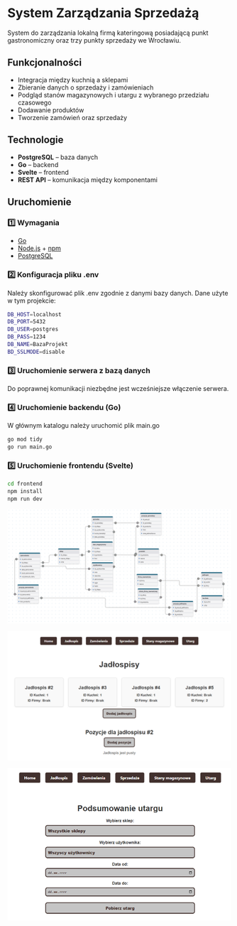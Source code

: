 # System Zarządzania Sprzedażą  

System do zarządzania lokalną firmą kateringową posiadającą punkt gastronomiczny oraz trzy punkty sprzedaży we Wrocławiu. 

##  Funkcjonalności  
-  Integracja między kuchnią a sklepami  
-  Zbieranie danych o sprzedaży i zamówieniach  
-  Podgląd stanów magazynowych i utargu z wybranego przedziału czasowego  
-  Dodawanie produktów
-  Tworzenie zamówień oraz sprzedaży 

##  Technologie  
- **PostgreSQL** – baza danych  
- **Go** – backend  
- **Svelte** – frontend  
- **REST API** – komunikacja między komponentami  

##  Uruchomienie  

### 1️⃣ Wymagania  
- [Go](https://go.dev/doc/install)  
- [Node.js](https://nodejs.org/) + [npm](https://www.npmjs.com/)  
- [PostgreSQL](https://www.postgresql.org/download/)  

### 2️⃣ Konfiguracja pliku .env
Należy skonfigurować plik .env zgodnie z danymi bazy danych. Dane użyte w tym projekcie:
```sh
DB_HOST=localhost
DB_PORT=5432
DB_USER=postgres
DB_PASS=1234
DB_NAME=BazaProjekt
BD_SSLMODE=disable
```

### 3️⃣ Uruchomienie serwera z bazą danych
Do poprawnej komunikacji niezbędne jest wcześniejsze włączenie serwera.

### 4️⃣ Uruchomienie backendu (Go)
W głównym katalogu należy uruchomić plik main.go
```sh
go mod tidy
go run main.go
```

### 5️⃣ Uruchomienie frontendu (Svelte)
```sh
cd frontend
npm install
npm run dev
```

![Diagram bazy danych](images/DB_table.png)

![Przykład](images/p1.png)

![Przykład](images/p2.png)

